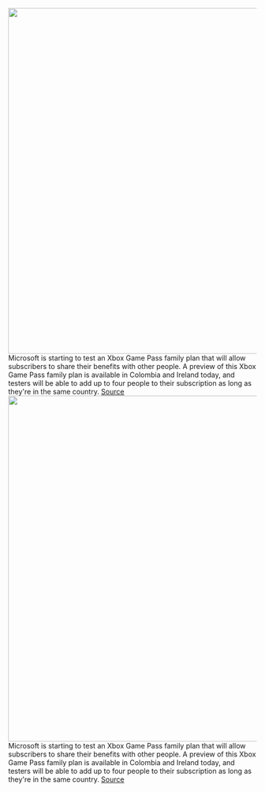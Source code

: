 <img src='https://cdn.vox-cdn.com/thumbor/eBldA4RluHidzbYEbI_7_IdAQ68=/0x0:2040x1360/1200x800/filters:focal(857x517:1183x843)/cdn.vox-cdn.com/uploads/chorus_image/image/71209033/acastro_210429_1777_0003.0.jpg' width='700px' /><br/>
Microsoft is starting to test an Xbox Game Pass family plan that will allow subscribers to share their benefits with other people. A preview of this Xbox Game Pass family plan is available in Colombia and Ireland today, and testers will be able to add up to four people to their subscription as long as they're in the same country.
<a href='https://www.theverge.com/2022/8/4/23292335/microsoft-xbox-game-pass-sharing-family-plan-preview'> Source <a/><img src='https://cdn.vox-cdn.com/thumbor/eBldA4RluHidzbYEbI_7_IdAQ68=/0x0:2040x1360/1200x800/filters:focal(857x517:1183x843)/cdn.vox-cdn.com/uploads/chorus_image/image/71209033/acastro_210429_1777_0003.0.jpg' width='700px' /><br/>
Microsoft is starting to test an Xbox Game Pass family plan that will allow subscribers to share their benefits with other people. A preview of this Xbox Game Pass family plan is available in Colombia and Ireland today, and testers will be able to add up to four people to their subscription as long as they're in the same country.
<a href='https://www.theverge.com/2022/8/4/23292335/microsoft-xbox-game-pass-sharing-family-plan-preview'> Source <a/>